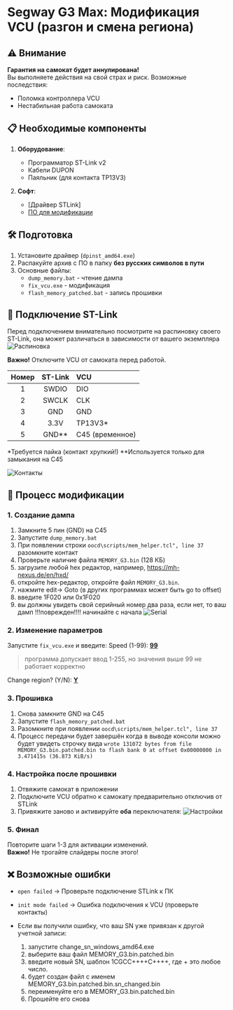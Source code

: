 # Segway G3 Max: Модификация VCU (разгон и смена региона)

## ⚠️ Внимание
**Гарантия на самокат будет аннулирована!**  
Вы выполняете действия на свой страх и риск. Возможные последствия:
- Поломка контроллера VCU
- Нестабильная работа самоката

## 📋 Необходимые компоненты
1. **Оборудование**:
   - Программатор ST-Link v2
   - Кабели DUPON
   - Паяльник (для контакта TP13V3)

2. **Софт**:
   - [Драйвер STLink]
   - [ПО для модификации](https://github.com/Sharkboy-j/ninebot-g3-max-vcu-speed-hack/releases/latest)

## 🛠 Подготовка
1. Установите драйвер (`dpinst_amd64.exe`)
2. Распакуйте архив с ПО в папку **без русских символов в пути**
3. Основные файлы:
   - `dump_memory.bat` - чтение дампа
   - `fix_vcu.exe` - модификация
   - `flash_memory_patched.bat` - запись прошивки

## 🔌 Подключение ST-Link
Перед подключением внимательно посмотрите на распиновку своего ST-Link, она может различаться в зависимости от вашего экземпляра
![Распиновка](https://github.com/Sharkboy-j/ninebot-g3-max-vcu-speed-hack/raw/refs/heads/main/img/stlink.png)

**Важно!** Отключите VCU от самоката перед работой.

| Номер | ST-Link | VCU       |
|:-------:|:-------:|:----------|
| 1 | SWDIO   | DIO       |
| 2 | SWCLK   | CLK       |
| 3 | GND     | GND       |
| 4 | 3.3V    | TP13V3*   |
| 5 | GND**   | C45 (временное) |

\*Требуется пайка (контакт хрупкий!)
\*\*Используется только для замыкания на C45

![Контакты](https://github.com/Sharkboy-j/ninebot-g3-max-vcu-speed-hack/raw/refs/heads/main/img/pins.png)

## 🔄 Процесс модификации

### 1. Создание дампа
1. Замкните 5 пин (GND) на C45
2. Запустите `dump_memory.bat`
3. При появлении строки `oocd\scripts/mem_helper.tcl", line 37` разомкните контакт
4. Проверьте наличие файла `MEMORY_G3.bin` (128 КБ)
5. загрузите любой hex редактор, например, https://mh-nexus.de/en/hxd/
6. откройте hex-редактор, откройте файл `MEMORY_G3.bin`.
7. нажмите edit-> Goto (в других программах может быть go to offset)
8. введите 1F020 или 0x1F020
9. вы должны увидеть свой серийный номер два раза, если нет, то ваш дамп !!!поврежден!!!! начинайте с начала
![Serial](https://github.com/Sharkboy-j/ninebot-g3-max-vcu-speed-hack/raw/refs/heads/main/img/serial.jpeg)

### 2. Изменение параметров
Запустите `fix_vcu.exe` и введите:
Speed (1-99): <u>**99**</u>
>программа допускает ввод 1-255, но значения выше 99 не работает корректно

Change region? (Y/N): <u>**Y**</u>

### 3. Прошивка
1. Снова замкните GND на C45
2. Запустите `flash_memory_patched.bat`
3. Разомкните при появлении `oocd\scripts/mem_helper.tcl", line 37`
5. Процесс передачи будет завершён когда в выводе консоли можно будет увидеть строчку вида `wrote 131072 bytes from file MEMORY_G3.bin.patched.bin to flash bank 0 at offset 0x00000000 in 3.471415s (36.873 KiB/s)`

### 4. Настройка после прошивки
1. Отвяжите самокат в приложении
2. Подключите VCU обратно к самокату предварительно отключив от STLink
3. Привяжите заново и активируйте **оба** переключателя:
![Настройки](https://github.com/Sharkboy-j/ninebot-g3-max-vcu-speed-hack/raw/refs/heads/main/img/ninebotsettings1.png)

### 5. Финал
Повторите шаги 1-3 для активации изменений.  
**Важно!** Не трогайте слайдеры после этого!

## ❌ Возможные ошибки
- `open failed` → Проверьте подключение STLink к ПК
- `init mode failed` → Ошибка подключения к VCU (проверьте контакты)

- Если вы получили ошибку, что ваш SN уже привязан к другой учетной записи:
   1. запустите change_sn_windows_amd64.exe
   2. выберите ваш файл MEMORY_G3.bin.patched.bin 
   3. введите новый SN, шаблон 1CGCC++++C++++, где + это любое число.
   4. будет создан файл с именем MEMORY_G3.bin.patched.bin.sn_changed.bin
   5. переименуйте его в MEMORY_G3.bin.patched.bin
   6. Прошейте его снова
